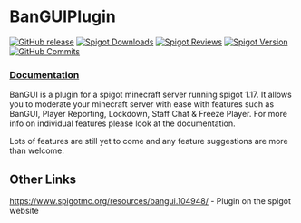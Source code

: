 # BanGUIPlugin

[![GitHub release](https://img.shields.io/github/v/release/Charlie-Ward/BanGUIPlugin?include_prereleases&style=for-the-badge)](https://github.com/Charlie-Ward/BanGUIPlugin/releases/latest)
[![Spigot Downloads](https://img.shields.io/spiget/downloads/104948?style=for-the-badge)](https://www.spigotmc.org/resources/bangui.104948/)
[![Spigot Reviews](https://img.shields.io/spiget/rating/104948?style=for-the-badge)](https://www.spigotmc.org/resources/bangui.104948/)
[![Spigot Version](https://img.shields.io/spiget/version/104948?style=for-the-badge)](https://www.spigotmc.org/resources/bangui.104948/)
[![GitHub Commits](https://img.shields.io/github/commit-activity/y/Charlie-Ward/BanGUIPlugin?style=for-the-badge)](https://github.com/Charlie-Ward/BanGUIPlugin)

### [Documentation](https://charlieward0101.gitbook.io/bangui/) ###

BanGUI is a plugin for a spigot minecraft server running spigot 1.17. It allows you to moderate your minecraft server with ease with features such as BanGUI, Player Reporting, Lockdown, Staff Chat & Freeze Player. For more info on individual features please look at the documentation.

Lots of features are still yet to come and any feature suggestions are more than welcome.

## Other Links

https://www.spigotmc.org/resources/bangui.104948/ - Plugin on the spigot website
